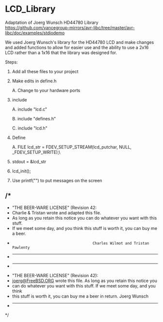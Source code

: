# LCD_Library
Adaptation of Joerg Wunsch HD44780 Library https://github.com/vancegroup-mirrors/avr-libc/tree/master/avr-libc/doc/examples/stdiodemo


We used Joerg Wunsch's library for the HD44780 LCD and make changes and added functions to allow for easier use and the ability to use a 2x16 LCD rather than a 1x16 that the library was designed for.

Steps:
1. Add all these files to your project
2. Make edits in define.h
   
    A. Change to your hardware ports
4. include
   
    A. include "lcd.c"
   
    B. include "defines.h"
   
    C. include "lcd.h"
6. Define
   
    A. FILE lcd_str = FDEV_SETUP_STREAM(lcd_putchar, NULL, _FDEV_SETUP_WRITE);\
8. stdout = &lcd_str
9. lcd_init();
10. Use printf("") to put messages on the screen





/*
 ----------------------------------------------------------------------------
 * "THE BEER-WARE LICENSE" (Revision 42:
 * Charlie & Tristan wrote and adapted this file.  
 * As long as you retain this notice you can do whatever you want with this stuff. 
 * If we meet some day, and you think this stuff is worth it, you can buy me a beer.
 *                                          Charles Wilmot and Tristan Pawlenty
 * ----------------------------------------------------------------------------
 * ----------------------------------------------------------------------------
 * "THE BEER-WARE LICENSE" (Revision 42):
 * <joerg@FreeBSD.ORG> wrote this file.  As long as you retain this notice you
 * can do whatever you want with this stuff. If we meet some day, and you think
 * this stuff is worth it, you can buy me a beer in return.        Joerg Wunsch
 * ----------------------------------------------------------------------------
 */
